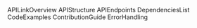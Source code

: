APILinkOverview
APIStructure
APIEndpoints
DependenciesList
CodeExamples
ContributionGuide
ErrorHandling

